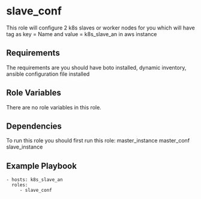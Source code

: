 slave_conf
=========

This role will configure 2 k8s slaves or worker nodes for you which will have tag as key = Name and value = k8s_slave_an in aws instance

Requirements
------------

The requirements are you should have boto installed, dynamic inventory, ansible configuration file installed

Role Variables
--------------

There are no role variables in this role.

Dependencies
------------

To run this role you should first run this role:
master_instance
master_conf
slave_instance

Example Playbook
----------------

    - hosts: k8s_slave_an
      roles:
         - slave_conf

